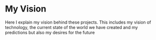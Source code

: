 # My Vision

Here I explain my vision behind these projects. This includes my vision of technology, the current state of the world we have created and my predictions but also my desires for the future
